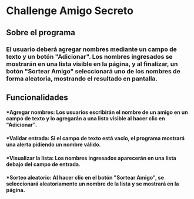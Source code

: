 # Challenge Amigo Secreto

## Sobre el programa

### El usuario deberá agregar nombres mediante un campo de texto y un botón "Adicionar". Los nombres ingresados se mostrarán en una lista visible en la página, y al finalizar, un botón "Sortear Amigo" seleccionará uno de los nombres de forma aleatoria, mostrando el resultado en pantalla.


## Funcionalidades

#### *Agregar nombres: Los usuarios escribirán el nombre de un amigo en un campo de texto y lo agregarán a una lista visible al hacer clic en "Adicionar".
#### *Validar entrada: Si el campo de texto está vacío, el programa mostrará una alerta pidiendo un nombre válido.
#### *Visualizar la lista: Los nombres ingresados aparecerán en una lista debajo del campo de entrada.
#### *Sorteo aleatorio: Al hacer clic en el botón "Sortear Amigo", se seleccionará aleatoriamente un nombre de la lista y se mostrará en la página.
